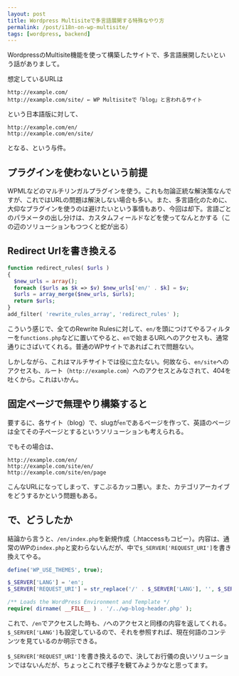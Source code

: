 ```yaml
---
layout: post
title: Wordpress Multisiteで多言語展開する特殊なやり方
permalink: /post/i18n-on-wp-multisite/
tags: [wordpress, backend]
---
```


WordpressのMultisite機能を使って構築したサイトで、多言語展開したいという話がありまして。

想定しているURLは

```
http://example.com/
http://example.com/site/ ← WP Multisiteで「blog」と言われるサイト
```

という日本語版に対して、

```
http://example.com/en/
http://example.com/en/site/
```

となる、という与件。

## プラグインを使わないという前提

WPMLなどのマルチリンガルプラグインを使う。これも勿論正統な解決策なんですが、これではURLの問題は解決しない場合も多い。また、多言語化のために、大仰なプラグインを使うのは避けたいという事情もあり、今回は却下。言語ごとのパラメータの出し分けは、カスタムフィールドなどを使ってなんとかする（この辺のソリューションもつつくと蛇が出る）

## Redirect Urlを書き換える

```php
function redirect_rules( $urls )
{
  $new_urls = array();
  foreach ($urls as $k => $v) $new_urls['en/' . $k] = $v;
  $urls = array_merge($new_urls, $urls);
  return $urls;
}
add_filter( 'rewrite_rules_array', 'redirect_rules' );
```

こういう感じで、全てのRewrite Rulesに対して、`en/`を頭につけてやるフィルターを`functions.php`などに置いてやると、`en`で始まるURLへのアクセスも、通常通りにさばいてくれる。普通のWPサイトであればこれで問題ない。

しかしながら、これはマルチサイトでは役に立たない。何故なら、`en/site`へのアクセスも、ルート（`http://example.com`）へのアクセスとみなされて、404を吐くから。これはいかん。

## 固定ページで無理やり構築すると

要するに、各サイト（blog）で、slugが`en`であるページを作って、英語のページは全てその子ページとするというソリューションも考えられる。

でもその場合は、

```
http://example.com/en/
http://example.com/site/en/
http://example.com/site/en/page
```

こんなURLになってしまって、すこぶるカッコ悪い。また、カテゴリアーカイブをどうするかという問題もある。

## で、どうしたか

結論から言うと、`/en/index.php`を新規作成（.htaccessもコピー）。内容は、通常のWPの`index.php`と変わらないんだが、中で`$_SERVER['REQUEST_URI']`を書き換えてやる。

```php
define('WP_USE_THEMES', true);

$_SERVER['LANG'] = 'en';
$_SERVER['REQUEST_URI'] = str_replace('/' . $_SERVER['LANG'], '', $_SERVER['REQUEST_URI']);

/** Loads the WordPress Environment and Template */
require( dirname( __FILE__ ) . '/../wp-blog-header.php' );
```

これで、`/en`でアクセスした時も、`/`へのアクセスと同様の内容を返してくれる。`$_SERVER['LANG']`も設定しているので、それを参照すれば、現在何語のコンテンツを見ているのか明示できる。

`$_SERVER['REQUEST_URI']`を書き換えるので、決してお行儀の良いソリューションではないんだが、ちょっとこれで様子を観てみようかなと思ってます。